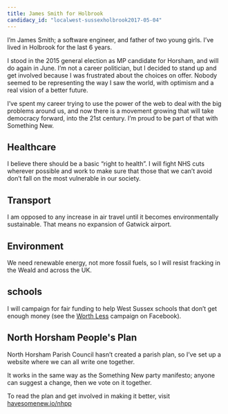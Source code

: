 ```yaml
---
title: James Smith for Holbrook
candidacy_id: "localwest-sussexholbrook2017-05-04"
---
```


I’m James Smith; a software engineer, and father of two young girls. I’ve lived in Holbrook for the last 6 years.

I stood in the 2015 general election as MP candidate for Horsham, and will do again in June. I’m not a career politician, but I decided to stand up and get involved because I was frustrated about the choices on offer. Nobody seemed to be representing the way I saw the world, with optimism and a real vision of a better future.

I’ve spent my career trying to use the power of the web to deal with the big problems around us, and now there is a movement growing that will take democracy forward, into the 21st century. I’m proud to be part of that with Something New.

## Healthcare

I believe there should be a basic “right to health”. I will fight NHS cuts wherever possible and work to make sure that those that we can’t avoid don’t fall on the most vulnerable in our society.

## Transport

I am opposed to any increase in air travel until it becomes environmentally sustainable. That means no expansion of Gatwick airport.

## Environment

We need renewable energy, not more fossil fuels, so I will resist fracking in the Weald and across the UK.

## schools
I will campaign for fair funding to help West Sussex schools that don’t get enough money (see the [Worth Less](https://facebook.com/WorthLessWestSussex/) campaign on Facebook).

## North Horsham People's Plan

North Horsham Parish Council hasn’t created a parish plan, so I’ve set up a website where we can all write one together.

It works in the same way as the Something New party manifesto; anyone can suggest a change, then we vote on it together.

To read the plan and get involved in making it better, visit [havesomenew.io/nhpp](https://northhorsham.github.io/peoples-plan/)